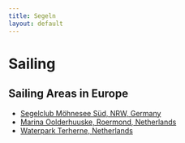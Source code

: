 ```yaml
---
title: Segeln
layout: default
---
```

# Sailing

## Sailing Areas in Europe

* [Segelclub Möhnesee Süd, NRW, Germany](http://www.s-c-m-s.de/)
* [Marina Oolderhuuske, Roermond, Netherlands](https://goo.gl/maps/3byNoZmKHu4MELGJ7)
* [Waterpark Terherne, Netherlands](https://www.ferienfrieslandterherne.de/)
